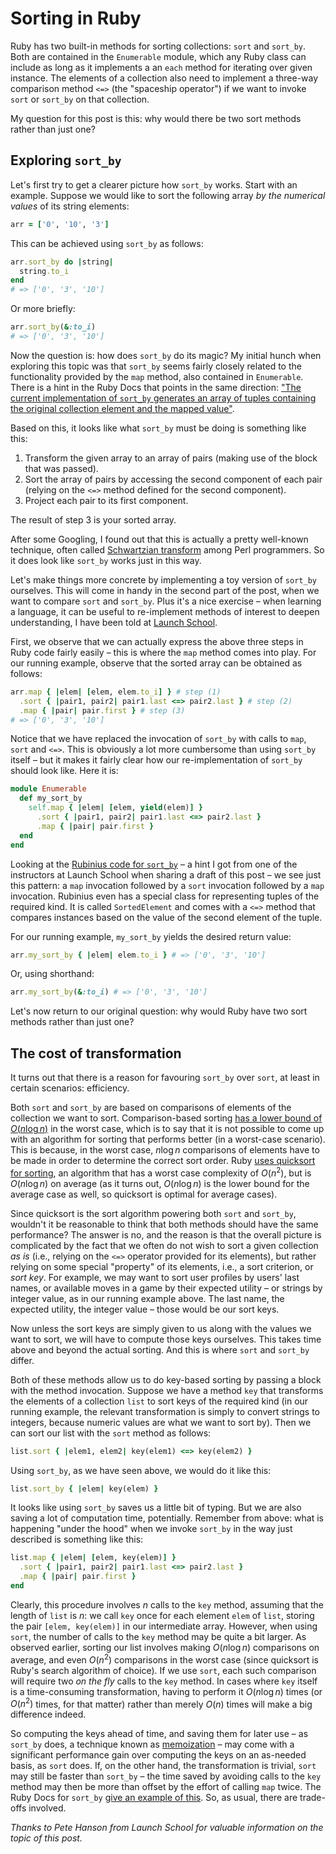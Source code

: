 # Sorting in Ruby

Ruby has two built-in methods for sorting collections: `sort` and `sort_by`. Both are contained in the `Enumerable` module, which any Ruby class can include as long as it implements a an `each` method for iterating over given instance. The elements of a collection also need to implement a three-way comparison method `<=>` (the "spaceship operator") if we want to invoke `sort` or `sort_by` on that collection.

My question for this post is this: why would there be two sort methods rather than just one?

## Exploring `sort_by`

Let's first try to get a clearer picture how `sort_by` works. Start with an example. Suppose we would like to sort the following array *by the numerical values* of its string elements:

```ruby
arr = ['0', '10', '3']
```

This can be achieved using `sort_by` as follows:

```ruby
arr.sort_by do |string|
  string.to_i
end
# => ['0', '3', '10']
```

Or more briefly:

```ruby
arr.sort_by(&:to_i)
# => ['0', '3', '10']
```

Now the question is: how does `sort_by` do its magic? My initial hunch when exploring this topic was that `sort_by` seems fairly closely related to the functionality provided by the `map` method, also contained in `Enumerable`. There is a hint in the Ruby Docs that points in the same direction: ["The current implementation of `sort_by` generates an array of tuples containing the original collection element and the mapped value"](http://ruby-doc.org/core-2.4.1/Enumerable.html#method-i-sort_by).

Based on this, it looks like what `sort_by` must be doing is something like this:

1. Transform the given array to an array of pairs (making use of the block that was passed).
2. Sort the array of pairs by accessing the second component of each pair (relying on the `<=>` method defined for the second component).
3. Project each pair to its first component.

The result of step 3 is your sorted array.

After some Googling, I found out that this is actually a pretty well-known technique, often called [Schwartzian transform](https://en.wikipedia.org/wiki/Schwartzian_transform) among Perl programmers. So it does look like `sort_by` works just in this way.

Let's make things more concrete by implementing a toy version of `sort_by` ourselves. This will come in handy in the second part of the post, when we want to compare `sort` and `sort_by`. Plus it's a nice exercise – when learning a language, it can be useful to re-implement methods of interest to deepen understanding, I have been told at [Launch School](http://launchschool.com).

First, we observe that we can actually express the above three steps in Ruby code fairly easily – this is where the `map` method comes into play. For our running example, observe that the sorted array can be obtained as follows:

```ruby
arr.map { |elem| [elem, elem.to_i] } # step (1)
  .sort { |pair1, pair2| pair1.last <=> pair2.last } # step (2)
  .map { |pair| pair.first } # step (3)
# => ['0', '3', '10']
```

Notice that we have replaced the invocation of `sort_by` with calls to `map`, `sort` and `<=>`. This is obviously a lot more cumbersome than using `sort_by` itself – but it makes it fairly clear how our re-implementation of `sort_by` should look like. Here it is:

```ruby
module Enumerable
  def my_sort_by
    self.map { |elem| [elem, yield(elem)] }
      .sort { |pair1, pair2| pair1.last <=> pair2.last }
      .map { |pair| pair.first }
  end
end
```

Looking at the [Rubinius code for `sort_by`](https://github.com/rubinius/rubinius/blob/f9c2dffa4c894eea88abe1e476688df549a2bc4b/core/enumerable.rb#L351) – a hint I got from one of the instructors at Launch School when sharing a draft of this post – we see just this pattern: a `map` invocation followed by a `sort` invocation followed by a `map` invocation. Rubinius even has a special class for representing tuples of the required kind. It is called `SortedElement` and comes with a `<=>` method that compares instances based on the value of the second element of the tuple.

For our running example, `my_sort_by` yields the desired return value:

```ruby
arr.my_sort_by { |elem| elem.to_i } # => ['0', '3', '10']
```

Or, using shorthand:

```ruby
arr.my_sort_by(&:to_i) # => ['0', '3', '10']
```

Let's now return to our original question: why would Ruby have two sort methods rather than just one?

## The cost of transformation

It turns out that there is a reason for favouring `sort_by` over `sort`, at least in certain scenarios: efficiency.

Both `sort` and `sort_by` are based on comparisons of elements of the collection we want to sort. Comparison-based sorting [has a lower bound of $O(n \log n)$](https://www.cs.cmu.edu/~avrim/451f11/lectures/lect0913.pdf) in the worst case, which is to say that it is not possible to come up with an algorithm for sorting that performs better (in a worst-case scenario). This is because, in the worst case, $n \log n$ comparisons of elements have to be made in order to determine the correct sort order. Ruby [uses quicksort for sorting](https://www.igvita.com/2009/03/26/ruby-algorithms-sorting-trie-heaps/), an algorithm that has a worst case complexity of $O(n^2)$, but is $O(n \log n)$ on average (as it turns out, $O(n \log n)$ is the lower bound for the average case as well, so quicksort is optimal for average cases).

Since quicksort is the sort algorithm powering both `sort` and `sort_by`, wouldn't it be reasonable to think that both methods should have the same performance? The answer is no, and the reason is that the overall picture is complicated by the fact that we often do not wish to sort a given collection *as is* (i.e., relying on the `<=>` operator provided for its elements), but rather relying on some special "property" of its elements, i.e., a sort criterion, or *sort key*. For example, we may want to sort user profiles by users' last names, or available moves in a game by their expected utility – or strings by integer value, as in our running example above. The last name, the expected utility, the integer value – those would be our sort keys.

Now unless the sort keys are simply given to us along with the values we want to sort, we will have to compute those keys ourselves. This takes time above and beyond the actual sorting. And this is where `sort` and `sort_by` differ.

Both of these methods allow us to do key-based sorting by passing a block with the method invocation. Suppose we have a method `key` that transforms the elements of a collection `list` to sort keys of the required kind (in our running example, the relevant transformation is simply to convert strings to integers, because numeric values are what we want to sort by). Then we can sort our list with the `sort` method as follows:  

```ruby
list.sort { |elem1, elem2| key(elem1) <=> key(elem2) }
```

Using `sort_by`, as we have seen above, we would do it like this:

```ruby
list.sort_by { |elem| key(elem) }
```

It looks like using `sort_by` saves us a little bit of typing. But we are also saving a lot of computation time, potentially. Remember from above: what is happening "under the hood" when we invoke `sort_by` in the way just described is something like this:

```ruby
list.map { |elem| [elem, key(elem)] }
  .sort { |pair1, pair2| pair1.last <=> pair2.last }
  .map { |pair| pair.first }
end
```

Clearly, this procedure involves $n$ calls to the `key` method, assuming that the length of `list` is $n$: we call `key` once for each element `elem` of `list`, storing the pair `[elem, key(elem)]` in our intermediate array. However, when using `sort`, the number of calls to the `key` method may be quite a bit larger. As observed earlier, sorting our list involves making $O(n\log n)$ comparisons on average, and even $O(n^2)$ comparisons in the worst case (since quicksort is Ruby's search algorithm of choice). If we use `sort`, each such comparison will require two *on the fly* calls to the `key` method. In cases where `key` itself is a time-consuming transformation, having to perform it $O(n\log n)$ times (or $O(n^2)$ times, for that matter) rather than merely $O(n)$ times will make a big difference indeed.

So computing the keys ahead of time, and saving them for later use – as `sort_by` does, a technique known as [memoization](https://en.wikipedia.org/wiki/Memoization) – may come with a significant performance gain over computing the keys on an as-needed basis, as `sort` does. If, on the other hand, the transformation is trivial, `sort` may still be faster than `sort_by` – the time saved by avoiding calls to the `key` method may then be more than offset by the effort of calling `map` twice. The Ruby Docs for `sort_by` [give an example of this](http://ruby-doc.org/core-2.4.1/Enumerable.html#method-i-sort_by). So, as usual, there are trade-offs involved.

*Thanks to Pete Hanson from Launch School for valuable information on the topic of this post.*
